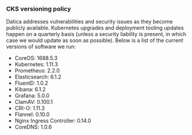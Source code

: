 ### CKS versioning policy
Datica addresses vulnerabilities and security issues as they become publicly available. Kubernetes upgrades and deployment tooling updates happen on a quarterly basis (unless a security liability is present, in which case we would update as soon as possible). Below is a list of the current versions of software we run:

- CoreOS: 1688.5.3
- Kubernetes: 1.11.3
- Prometheus: 2.2.0
- Elasticsearch: 6.1.2
- FluentD: 1.0.2
- Kibana: 6.1.2
- Grafana: 5.0.0
- ClamAV: 0.100.1
- CRI-O: 1.11.3
- Flannel: 0.10.0
- Nginx Ingress Controller: 0.14.0
- CoreDNS: 1.0.6
